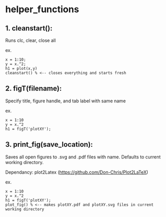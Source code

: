 # helper_functions

## 1. cleanstart(): 

Runs clc, clear, close all

ex.
```
x = 1:10;
y = x.^2;
h1 = plot(x,y)
cleanstart() % <-- closes everything and starts fresh
```

## 2. figT(filename): 

Specify title, figure handle, and tab label with same name

ex.
```
x = 1:10
y = x.^2
h1 = figT('plotXY');
```

## 3. print_fig(save_location):

Saves all open figures to .svg and .pdf files with name. Defaults to current working directory. 

Dependancy: plot2Latex (https://github.com/Don-Chris/Plot2LaTeX)

ex.
```
x = 1:10
y = x.^2
h1 = figT('plotXY');
plot_fig() % <-- makes plotXY.pdf and plotXY.svg files in current working directory 
```
